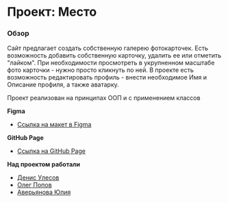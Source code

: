 # Проект: Место

### Обзор

Сайт предлагает создать собственную галерею фотокарточек.
Есть возможность добавить собственную карточку, удалить ее или отметить "лайком". При необходимости просмотреть в укрупненном масштабе фото карточки - нужно просто кликнуть по ней.
В проекте есть возможность редактировать профиль - внести необходимое Имя и Описание профиля, а также аватарку.

Проект реализован на принципах ООП и с применением классов

**Figma**

- [Ссылка на макет в Figma](https://www.figma.com/file/2cn9N9jSkmxD84oJik7xL7/JavaScript.-Sprint-4?node-id=0%3A1)

**GitHub Page**

- [Ссылка на GitHub Page](https://avaveryu.github.io/mesto-project)

**Над проектом работали**

- [Денис Улесов](https://github.com/denis-ttk-1975)
- [Олег Попов](https://github.com/dePanique)
- [Аверьянова Юлия](https://github.com/AvaveryU)
